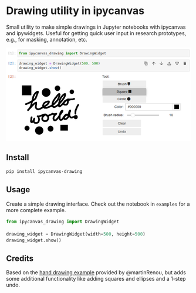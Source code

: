 # Drawing utility in ipycanvas
Small utility to make simple drawings in Jupyter notebooks with ipycanvas and ipywidgets.
Useful for getting quick user input in research prototypes, e.g., for masking, annotation, etc.

![Example usage](img/example_screenshot.png)


## Install
```bash
pip install ipycanvas-drawing
```

## Usage
Create a simple drawing interface. Check out the notebook in `examples` for a more complete example.

```python
from ipycanvas_drawing import DrawingWidget

drawing_widget = DrawingWidget(width=500, height=500)
drawing_widget.show()
```

## Credits
Based on the [hand drawing example](https://github.com/martinRenou/ipycanvas/blob/master/examples/hand_drawing.ipynb) provided by @martinRenou, but adds some additional functionality like adding squares and ellipses and a 1-step undo.
